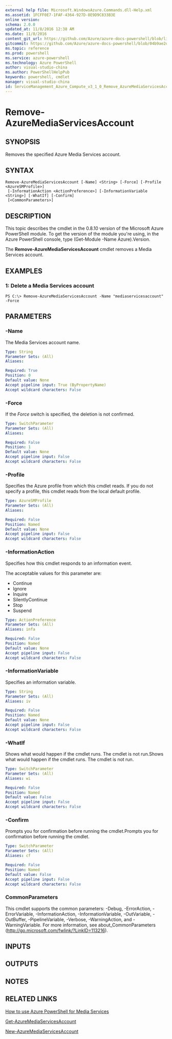 ```yaml
---
external help file: Microsoft.WindowsAzure.Commands.dll-Help.xml
ms.assetid: 1FCFF0E7-1FAF-4364-927D-8E9D9C833B3E
online version: 
schema: 2.0.0
updated_at: 11/8/2016 12:38 AM
ms.date: 11/8/2016
content_git_url: https://github.com/Azure/azure-docs-powershell/blob/live/azureps-cmdlets-docs/ServiceManagement/Azure.Compute/v3.1.0/Remove-AzureMediaServicesAccount.md
gitcommit: https://github.com/Azure/azure-docs-powershell/blob/04b9ae2d1c44a3ada330f570237886794cede893/azureps-cmdlets-docs/ServiceManagement/Azure.Compute/v3.1.0/Remove-AzureMediaServicesAccount.md
ms.topic: reference
ms.prod: powershell
ms.service: azure-powershell
ms.technology: Azure PowerShell
author: visual-studio-china
ms.author: PowerShellHelpPub
keywords: powershell, cmdlet
manager: visual-studio-china
id: ServiceManagement_Azure_Compute_v3_1_0_Remove_AzureMediaServicesAccount_md
---
```


# Remove-AzureMediaServicesAccount

## SYNOPSIS
Removes the specified Azure Media Services account.

## SYNTAX

```
Remove-AzureMediaServicesAccount [-Name] <String> [-Force] [-Profile <AzureSMProfile>]
 [-InformationAction <ActionPreference>] [-InformationVariable <String>] [-WhatIf] [-Confirm]
 [<CommonParameters>]
```

## DESCRIPTION
This topic describes the cmdlet in the 0.8.10 version of the Microsoft Azure PowerShell module.
To get the version of the module you're using, in the Azure PowerShell console, type (Get-Module -Name Azure).Version.

The **Remove-AzureMediaServicesAccount** cmdlet removes a Media Services account.

## EXAMPLES

### 1: Delete a Media Services account
```
PS C:\> Remove-AzureMediaServicesAccount -Name "mediaservicesaccount" -Force
```

## PARAMETERS

### -Name
The Media Services account name.

```yaml
Type: String
Parameter Sets: (All)
Aliases: 

Required: True
Position: 0
Default value: None
Accept pipeline input: True (ByPropertyName)
Accept wildcard characters: False
```

### -Force
If the *Force* switch is specified, the deletion is not confirmed.

```yaml
Type: SwitchParameter
Parameter Sets: (All)
Aliases: 

Required: False
Position: 1
Default value: None
Accept pipeline input: False
Accept wildcard characters: False
```

### -Profile
Specifies the Azure profile from which this cmdlet reads.
If you do not specify a profile, this cmdlet reads from the local default profile.

```yaml
Type: AzureSMProfile
Parameter Sets: (All)
Aliases: 

Required: False
Position: Named
Default value: None
Accept pipeline input: False
Accept wildcard characters: False
```

### -InformationAction
Specifies how this cmdlet responds to an information event.

The acceptable values for this parameter are:

- Continue
- Ignore
- Inquire
- SilentlyContinue
- Stop
- Suspend

```yaml
Type: ActionPreference
Parameter Sets: (All)
Aliases: infa

Required: False
Position: Named
Default value: None
Accept pipeline input: False
Accept wildcard characters: False
```

### -InformationVariable
Specifies an information variable.

```yaml
Type: String
Parameter Sets: (All)
Aliases: iv

Required: False
Position: Named
Default value: None
Accept pipeline input: False
Accept wildcard characters: False
```

### -WhatIf
Shows what would happen if the cmdlet runs.
The cmdlet is not run.Shows what would happen if the cmdlet runs.
The cmdlet is not run.

```yaml
Type: SwitchParameter
Parameter Sets: (All)
Aliases: wi

Required: False
Position: Named
Default value: False
Accept pipeline input: False
Accept wildcard characters: False
```

### -Confirm
Prompts you for confirmation before running the cmdlet.Prompts you for confirmation before running the cmdlet.

```yaml
Type: SwitchParameter
Parameter Sets: (All)
Aliases: cf

Required: False
Position: Named
Default value: False
Accept pipeline input: False
Accept wildcard characters: False
```

### CommonParameters
This cmdlet supports the common parameters: -Debug, -ErrorAction, -ErrorVariable, -InformationAction, -InformationVariable, -OutVariable, -OutBuffer, -PipelineVariable, -Verbose, -WarningAction, and -WarningVariable. For more information, see about_CommonParameters (http://go.microsoft.com/fwlink/?LinkID=113216).

## INPUTS

## OUTPUTS

## NOTES

## RELATED LINKS

[How to use Azure PowerShell for Media Services](http://go.microsoft.com/fwlink/?LinkId=324179)

[Get-AzureMediaServicesAccount](xref:ServiceManagement/Azure.Compute/v3.1.0/Get-AzureMediaServicesAccount.md)

[New-AzureMediaServicesAccount](xref:ServiceManagement/Azure.Compute/v3.1.0/New-AzureMediaServicesAccount.md)


